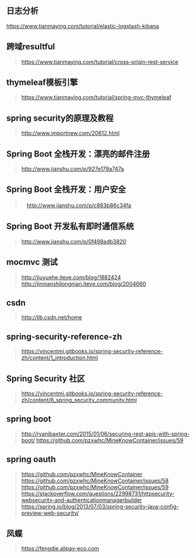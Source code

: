 ## 日志分析
https://www.tianmaying.com/tutorial/elastic-logstash-kibana
## 跨域resultful
> https://www.tianmaying.com/tutorial/cross-origin-rest-service
## thymeleaf模板引擎
> https://www.tianmaying.com/tutorial/spring-mvc-thymeleaf
## spring security的原理及教程
> http://www.importnew.com/20612.html
## Spring Boot 全栈开发：漂亮的邮件注册
> http://www.jianshu.com/p/927e179a747a
## Spring Boot 全栈开发：用户安全
>　http://www.jianshu.com/p/c883b86c34fa
## Spring Boot 开发私有即时通信系统
> http://www.jianshu.com/p/0f498adb3820
## mocmvc 测试
> http://jiuyuehe.iteye.com/blog/1882424
> http://jinnianshilongnian.iteye.com/blog/2004660
## csdn
> http://lib.csdn.net/home
## spring-security-reference-zh
> https://vincentmi.gitbooks.io/spring-security-reference-zh/content/1_introduction.html
## Spring Security 社区
> https://vincentmi.gitbooks.io/spring-security-reference-zh/content/6_spring_security_community.html
## spring boot
> http://ryanjbaxter.com/2015/01/06/securing-rest-apis-with-spring-boot/
> https://github.com/pzxwhc/MineKnowContainer/issues/59
## spring oauth
> https://github.com/pzxwhc/MineKnowContainer
> https://github.com/pzxwhc/MineKnowContainer/issues/58
> https://github.com/pzxwhc/MineKnowContainer/issues/59
> https://stackoverflow.com/questions/22998731/httpsecurity-websecurity-and-authenticationmanagerbuilder
> https://spring.io/blog/2013/07/03/spring-security-java-config-preview-web-security/
## 凤蝶
> https://fengdie.alipay-eco.com
